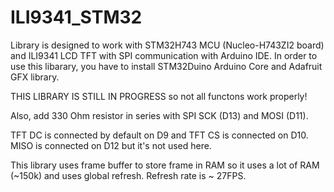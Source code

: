 # ILI9341_STM32
Library is designed to work with STM32H743 MCU (Nucleo-H743ZI2 board) and ILI9341 LCD TFT with SPI communication with Arduino IDE.
In order to use this libarary, you have to install STM32Duino Arduino Core and Adafruit GFX library.

THIS LIBRARY IS STILL IN PROGRESS so not all functons work properly!

Also, add 330 Ohm resistor in series with SPI SCK (D13) and MOSI (D11).

TFT DC is connected by default on D9 and TFT CS is connected on D10. MISO is connected on D12 but it's not used here.

This library uses frame buffer to store frame in RAM so it uses a lot of RAM (~150k) and uses global refresh.
Refresh rate is ~ 27FPS.
